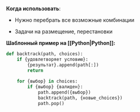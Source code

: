 **Когда использовать**:

- Нужно перебрать все возможные комбинации

- Задачи на размещение, перестановки

**Шаблонный пример на [[Python|Python]]:**

```Python
def backtrack(path, choices):
    if {удовлетворяет условию}:
        {результат}.append(path[:])
        return
    
    for {выбор} in choices:
        if {выбор} {валиден}:
            path.append({выбор})
            backtrack(path, {новые_choices})
            path.pop()
```
